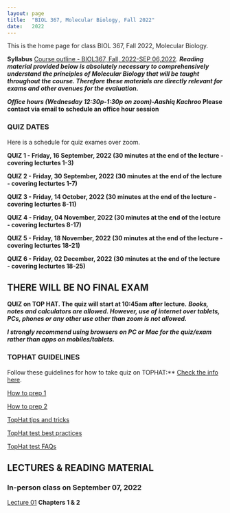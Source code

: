 ```yaml
---
layout: page
title:  "BIOL 367, Molecular Biology, Fall 2022"
date:   2022
---
```

This is the home page for class BIOL 367, Fall 2022, Molecular Biology.

**Syllabus**
[Course outline - BIOL367, Fall, 2022-SEP 06,2022](https://github.com/kachroolab/kachroolab/files/9505681/BIOL367_Fall2022.course.outline_09062022.pdf). 
**_Reading material provided below is absolutely necessary to comprehensively understand the principles of Molecular Biology that will be taught throughout the course. Therefore these materials are directly relevant for exams and other avenues for the evaluation._** 

**_Office hours (Wednesday 12:30p-1:30p on zoom)-Aashiq Kachroo_ Please contact via email to schedule an office hour session**


### **QUIZ DATES**
Here is a schedule for quiz exames over zoom. 

**QUIZ 1 - Friday, 16 September, 2022 (30 minutes at the end of the lecture - covering lecturtes 1-3)**

**QUIZ 2 - Friday, 30 September, 2022 (30 minutes at the end of the lecture - covering lecturtes 1-7)**

**QUIZ 3 - Friday, 14 October, 2022 (30 minutes at the end of the lecture - covering lecturtes 8-11)**

**QUIZ 4 - Friday, 04 November, 2022 (30 minutes at the end of the lecture - covering lecturtes 8-17)**

**QUIZ 5 - Friday, 18 November, 2022 (30 minutes at the end of the lecture - covering lecturtes 18-21)**

**QUIZ 6 - Friday, 02 December, 2022 (30 minutes at the end of the lecture - covering lecturtes 18-25)**


## **THERE WILL BE NO FINAL EXAM**

**QUIZ on TOP HAT. The quiz will start at 10:45am after lecture.** 
**_Books, notes and calculators are allowed. However, use of internet over tablets, PCs, phones or any other use other than zoom is not allowed._** 

**_I strongly recommend using browsers on PC or Mac for the quiz/exam rather than apps on mobiles/tablets._** 

### **TOPHAT GUIDELINES**
Follow these guidelines for how to take quiz on TOPHAT:** [Check the info here](https://support.tophat.com/s/article/Student-Starting-a-Test).

[How to prep 1](https://github.com/kachroolab/kachroolab/files/3802306/Lecture.14.pdf)

[How to prep 2](https://github.com/kachroolab/kachroolab/files/2416372/TopHat.2.pdf)

[TopHat tips and tricks](https://github.com/kachroolab/kachroolab/files/2416373/TopHat.3.pdf)

[TopHat test best practices](https://github.com/kachroolab/kachroolab/files/2416374/TopHat.4.pdf)

[TopHat test FAQs](https://github.com/kachroolab/kachroolab/files/2416375/TopHat.5.pdf)


## **LECTURES & READING MATERIAL**

### **In-person class on September 07, 2022** 

[Lecture 01](https://github.com/kachroolab/kachroolab/files/9505714/Lecture.01.pdf) **Chapters 1 & 2**



